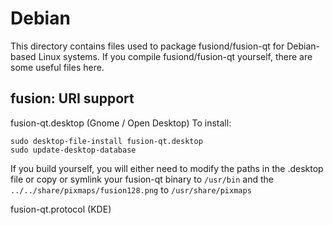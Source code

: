 
Debian
====================
This directory contains files used to package fusiond/fusion-qt
for Debian-based Linux systems. If you compile fusiond/fusion-qt yourself, there are some useful files here.

## fusion: URI support ##


fusion-qt.desktop  (Gnome / Open Desktop)
To install:

	sudo desktop-file-install fusion-qt.desktop
	sudo update-desktop-database

If you build yourself, you will either need to modify the paths in
the .desktop file or copy or symlink your fusion-qt binary to `/usr/bin`
and the `../../share/pixmaps/fusion128.png` to `/usr/share/pixmaps`

fusion-qt.protocol (KDE)

